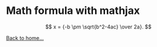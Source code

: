 # Math formula with mathjax

$$
x = {-b \pm \sqrt{b^2-4ac} \over 2a}.
$$

[Back to home...](../index.md)
